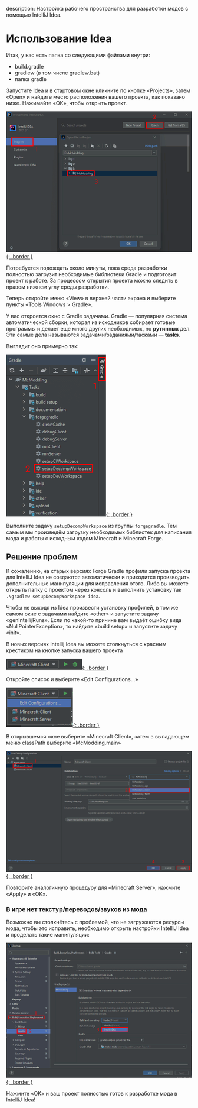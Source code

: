 description: Настройка рабочего пространства для разработки модов с помощью IntelliJ Idea.

# Использование Idea

Итак, у нас есть папка со следующими файлами внутри:

* build.gradle
* gradlew (в том числе gradlew.bat)
* папка gradle

Запустите Idea и в стартовом окне кликните по кнопке «Projects», затем «Open» и найдите место расположения вашего проекта, как показано ниже. Нажимайте «ОК», чтобы открыть проект.

[![Демонстрация открытия проекта](images/open_project.png){: .border }](images/open_project.png)

Потребуется подождать около минуты, пока среда разработки полностью загрузит необходимые библиотеки Gradle и подготовит проект к работе.
За процессом открытия проекта можно следить в правом нижнем углу среды разработки.

Теперь откройте меню «View» в верхней части экрана и выберите пункты «Tools Windows > Gradle».

У вас откроется окно с Gradle задачами. Gradle — популярная система автоматической сборки, которая из исходников
собирает готовые программы и делает еще много других необходимых, но **рутинных** дел. Эти самые дела называются
задачами/заданиями/тасками — **tasks**.

Выглядит оно примерно так:

[![Демнострация Gradle задач](images/gradle_tasks_idea.png){: .border }](images/gradle_tasks_idea.png)

Выполните задачу `setupDecompWorkspace` из группы `forgegradle`. Тем самым мы произведём загрузку необходимых библиотек
для написания мода и работы с исходным кодом Minecraft и Minecraft Forge.

## Решение проблем

К сожалению, на старых версиях Forge Gradle профили запуска проекта для IntelliJ Idea не создаются автоматически и приходится производить 
дополнительные манипуляции для исправления этого. Либо вы можете открыть папку с проектом через консоль и выполнить установку так
`.\gradlew setupDecompWorkspace idea`.

Чтобы не выходя из Idea произвести установку профилей, в том же самом окне с задачами найдите «other» и запустите задачу «genIntellijRuns».
Если по какой-то причине вам выдаёт ошибку вида «NullPointerException», то найдите «build setup» и запустите задачу «init».

В новых версиях Intellij Idea вы можете столкнуться с красным крестиком на кнопке запуска вашего проекта

[![Ошибка запуска](images/run_error_idea.png){: .border }](images/run_error_idea.png)

Откройте список и выберите «Edit Configurations...»

[![Настройка](images/edit_config_idea.png){: .border }](images/edit_config_idea.png)

В открывшемся окне выберите «Minecraft Client», затем в выпадающем меню classPath выберите «McModding.main»

[![Настройка конфига проекта](images/fix_config_idea.png){: .border }](images/fix_config_idea.png)

Повторите аналогичную процедуру для «Minecraft Server», нажмите «Apply» и «OK».

### В игре нет текстур/переводов/звуков из мода

Возможно вы столкнётесь с проблемой, что не загружаются ресурсы мода, чтобы это исправить, необходимо открыть настройки IntelliJ Idea
и проделать такие манипуляции:

[![Настройка загрузки ресурсов](images/build_run_using_idea.png){: .border }](images/build_run_using_idea.png)

Нажмите «OK» и ваш проект полностью готов к разработке мода в IntelliJ Idea!
